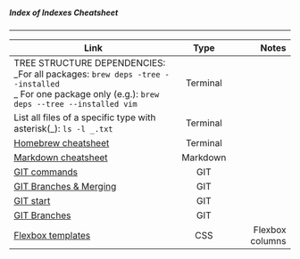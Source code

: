 ##### Index of Indexes Cheatsheet

---

| **Link**                                                                                                                                                 |   Type   | Notes |
| -------------------------------------------------------------------------------------------------------------------------------------------------------- | :------: | ----: |
| TREE STRUCTURE DEPENDENCIES:<br> _For all packages: `brew deps -tree --installed` <br> _ For one package only (e.g.): `brew deps --tree --installed vim` | Terminal |       |
| List all files of a specific type with asterisk(_): `ls -l _.txt`                                                                                        | Terminal |       |
| [Homebrew cheatsheet](https://devhints.io/homebrew)                                                                                                      | Terminal |       |
| [Markdown cheatsheet](https://www.markdownguide.org/cheat-sheet/)                                                                                        | Markdown |       |
| [GIT commands](https://git-scm.com/docs)                                                                                                                 |   GIT    |       |
| [GIT Branches & Merging](https://www.youtube.com/watch?v=Q1kHG842HoI)                                                                                    |   GIT    |       |
| [GIT start](https://docs.github.com/en/get-started/using-git/about-git)                                                                                  |   GIT    |       |
| [GIT Branches](https://www.atlassian.com/git/tutorials/using-branches)                                                                                   |   GIT    |       |
| [Flexbox templates](https://tobiasahlin.com/blog/common-flexbox-patterns/)                                                                                   |   CSS    |    Flexbox columns   |
